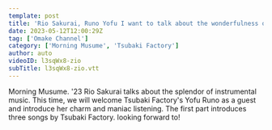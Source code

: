```yaml
---
template: post
title: 'Rio Sakurai, Runo Yofu I want to talk about the wonderfulness of instrumentals! ! Part 1 ~Tsubaki Factory Music Version~'
date: 2023-05-12T12:00:29Z
tag: ['Omake Channel']
category: ['Morning Musume', 'Tsubaki Factory']
author: auto 
videoID: l3sqWx8-zio
subTitle: l3sqWx8-zio.vtt
---
```

Morning Musume. '23 Rio Sakurai talks about the splendor of instrumental music.
This time, we will welcome Tsubaki Factory's Yofu Runo as a guest and introduce her charm and maniac listening.
The first part introduces three songs by Tsubaki Factory.
looking forward to!

